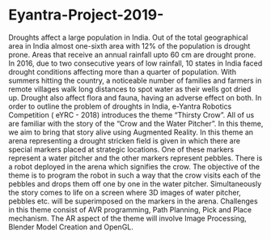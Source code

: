 # Eyantra-Project-2019-
Droughts affect a large population in India. Out of the total geographical area in India almost one-sixth area with 12% of the population is drought prone. Areas that receive an annual rainfall upto 60 cm are drought prone.   In 2016, due to two consecutive years of low rainfall, 10 states in India faced drought conditions affecting more than a quarter of population. With summers hitting the country, a noticeable number of families and farmers in remote villages walk long distances to spot water as their wells got dried up.   Drought also affect flora and fauna, having an adverse effect on both.   In order to outline the problem of droughts in India, e-Yantra Robotics Competition ( eYRC - 2018) introduces the theme “Thirsty Crow”.   All of us are familiar with the story of the “Crow and the Water Pitcher”. In this theme, we aim to bring that story alive using Augmented Reality.   In this theme an arena representing a drought stricken field is given in which there are special markers placed at strategic locations. One of these markers represent a water pitcher and the other markers represent pebbles. There is a robot deployed in the arena which signifies the crow. The objective of the theme is to program the robot in such a way that the crow visits each of the pebbles and drops them off one by one in the water pitcher.   Simultaneously the story comes to life on a screen where 3D images of water pitcher, pebbles etc. will be superimposed on the markers in the arena.   Challenges in this theme consist of AVR programming, Path Planning, Pick and Place mechanism. The AR aspect of the theme will involve Image Processing, Blender Model Creation and OpenGL.
